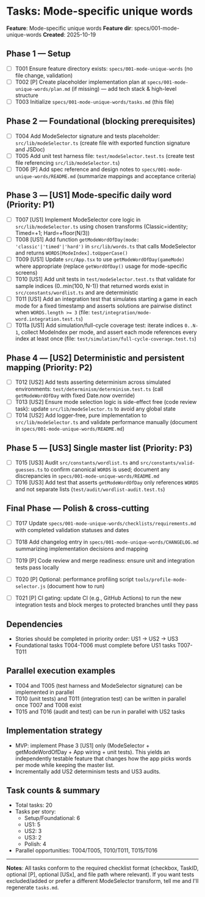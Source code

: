 # Tasks: Mode-specific unique words

**Feature**: Mode-specific unique words
**Feature dir**: specs/001-mode-unique-words
**Created**: 2025-10-19

## Phase 1 — Setup

- [ ] T001 Ensure feature directory exists: `specs/001-mode-unique-words` (no file change, validation)
- [ ] T002 [P] Create placeholder implementation plan at `specs/001-mode-unique-words/plan.md` (if missing) — add tech stack & high-level structure
- [ ] T003 Initialize `specs/001-mode-unique-words/tasks.md` (this file)

## Phase 2 — Foundational (blocking prerequisites)

- [ ] T004 Add ModeSelector signature and tests placeholder: `src/lib/modeSelector.ts` (create file with exported function signature and JSDoc)
- [ ] T005 Add unit test harness file: `test/modeSelector.test.ts` (create test file referencing `src/lib/modeSelector.ts`)
- [ ] T006 [P] Add spec reference and design notes to `specs/001-mode-unique-words/README.md` (summarize mappings and acceptance criteria)

## Phase 3 — [US1] Mode-specific daily word (Priority: P1)

- [ ] T007 [US1] Implement ModeSelector core logic in `src/lib/modeSelector.ts` using chosen transforms (Classic=identity; Timed=+1; Hard=+floor(N/3))
- [ ] T008 [US1] Add function `getModeWordOfDay(mode: 'classic'|'timed'|'hard')` in `src/lib/words.ts` that calls ModeSelector and returns `WORDS[ModeIndex].toUpperCase()`
- [ ] T009 [US1] Update `src/App.tsx` to use `getModeWordOfDay(gameMode)` where appropriate (replace `getWordOfDay()` usage for mode-specific screens)
- [ ] T010 [US1] Add unit tests in `test/modeSelector.test.ts` that validate for sample indices (0..min(100, N-1)) that returned words exist in `src/constants/wordlist.ts` and are deterministic
- [ ] T011 [US1] Add an integration test that simulates starting a game in each mode for a fixed timestamp and asserts solutions are pairwise distinct when `WORDS.length >= 3` (file: `test/integration/mode-word.integration.test.ts`)
 - [ ] T011a [US1] Add simulation/full-cycle coverage test: iterate indices `0..N-1`, collect ModeIndex per mode, and assert each mode references every index at least once (file: `test/simulation/full-cycle-coverage.test.ts`)

## Phase 4 — [US2] Deterministic and persistent mapping (Priority: P2)

- [ ] T012 [US2] Add tests asserting determinism across simulated environments: `test/determinism/determinism.test.ts` (call `getModeWordOfDay` with fixed Date.now override)
- [ ] T013 [US2] Ensure mode selection logic is side-effect free (code review task): update `src/lib/modeSelector.ts` to avoid any global state
- [ ] T014 [US2] Add logger-free, pure implementation to `src/lib/modeSelector.ts` and validate performance manually (document in `specs/001-mode-unique-words/README.md`)

## Phase 5 — [US3] Single master list (Priority: P3)

- [ ] T015 [US3] Audit `src/constants/wordlist.ts` and `src/constants/valid-guesses.ts` to confirm canonical `WORDS` is used; document any discrepancies in `specs/001-mode-unique-words/README.md`
- [ ] T016 [US3] Add test that asserts `getModeWordOfDay` only references `WORDS` and not separate lists (`test/audit/wordlist-audit.test.ts`)

## Final Phase — Polish & cross-cutting

- [ ] T017 Update `specs/001-mode-unique-words/checklists/requirements.md` with completed validation statuses and dates
- [ ] T018 Add changelog entry in `specs/001-mode-unique-words/CHANGELOG.md` summarizing implementation decisions and mapping
- [ ] T019 [P] Code review and merge readiness: ensure unit and integration tests pass locally
- [ ] T020 [P] Optional: performance profiling script `tools/profile-mode-selector.js` (document how to run)
- [ ] T021 [P] CI gating: update CI (e.g., GitHub Actions) to run the new integration tests and block merges to protected branches until they pass


## Dependencies

- Stories should be completed in priority order: US1 -> US2 -> US3
- Foundational tasks T004-T006 must complete before US1 tasks T007-T011

## Parallel execution examples

- T004 and T005 (test harness and ModeSelector signature) can be implemented in parallel
- T010 (unit tests) and T011 (integration test) can be written in parallel once T007 and T008 exist
- T015 and T016 (audit and test) can be run in parallel with US2 tasks

## Implementation strategy

- MVP: implement Phase 3 [US1] only (ModeSelector + getModeWordOfDay + App wiring + unit tests). This yields an independently testable feature that changes how the app picks words per mode while keeping the master list.
- Incrementally add US2 determinism tests and US3 audits.

## Task counts & summary

- Total tasks: 20
- Tasks per story:
  - Setup/Foundational: 6
  - US1: 5
  - US2: 3
  - US3: 2
  - Polish: 4
- Parallel opportunities: T004/T005, T010/T011, T015/T016

---

**Notes**: All tasks conform to the required checklist format (checkbox, TaskID, optional [P], optional [USx], and file path where relevant). If you want tests excluded/added or prefer a different ModeSelector transform, tell me and I'll regenerate `tasks.md`.